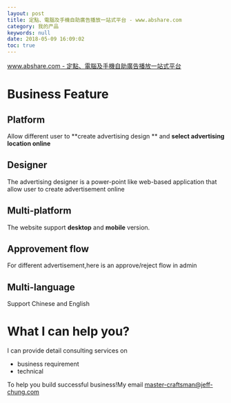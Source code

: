 ```yaml
---
layout: post
title: 定點、電腦及手機自助廣告播放一站式平台 - www.abshare.com
category: 我的产品
keywords: null
date: 2018-05-09 16:09:02
toc: true
---
```


[www.abshare.com - 定點、電腦及手機自助廣告播放一站式平台](http://www.abshare.com)

# Business Feature

## Platform

Allow different user to **create advertising design ** and **select advertising location online**

## Designer

The advertising designer is a power-point like web-based application that allow user to create advertisement online

## Multi-platform

The website support **desktop** and **mobile** version.

## Approvement flow

For different advertisement,here is an approve/reject flow in admin

## Multi-language

Support Chinese and English

# What I can help you?

I can provide detail consulting services on

- business requirement
- technical

To help you build successful business!My email [master-craftsman@jeff-chung.com](mailto:master-craftsman@jeff-chung.com)
